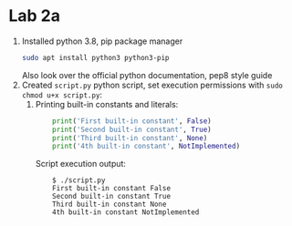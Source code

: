 # Lab 2a
1. Installed python 3.8, pip package manager
   ```bash
   sudo apt install python3 python3-pip
   ```
   Also look over the official python documentation, pep8 style guide
1. Created `script.py` python script, set execution permissions with `sudo chmod u+x script.py`:
   1. Printing built-in constants and literals:
        ```python
            print('First built-in constant', False)
            print('Second built-in constant', True)
            print('Third built-in constant', None)
            print('4th built-in constant', NotImplemented)
        ```
        Script execution output:
        ```
            $ ./script.py 
            First built-in constant False
            Second built-in constant True
            Third built-in constant None
            4th built-in constant NotImplemented
        ```